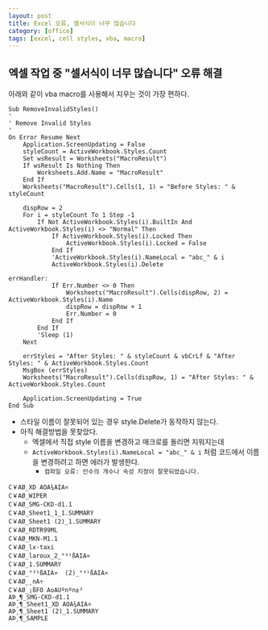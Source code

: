```yaml
---
layout: post
title: Excel 오류, 셀서식이 너무 많습니다
category: [office]
tags: [excel, cell styles, vba, macro]
---
```


## 엑셀 작업 중 "셀서식이 너무 많습니다" 오류 해결

아래와 같이 vba macro를 사용해서 지우는 것이 가장 편하다.
``` vba
Sub RemoveInvalidStyles()
'
' Remove Invalid Styles
'
On Error Resume Next
    Application.ScreenUpdating = False
    styleCount = ActiveWorkbook.Styles.Count
    Set wsResult = Worksheets("MacroResult")
    If wsResult Is Nothing Then
        Worksheets.Add.Name = "MacroResult"
    End If
    Worksheets("MacroResult").Cells(1, 1) = "Before Styles: " & styleCount
    
    dispRow = 2
    For i = styleCount To 1 Step -1
        If Not ActiveWorkbook.Styles(i).BuiltIn And ActiveWorkbook.Styles(i) <> "Normal" Then
            If ActiveWorkbook.Styles(i).Locked Then
                ActiveWorkbook.Styles(i).Locked = False
            End If
            'ActiveWorkbook.Styles(i).NameLocal = "abc_" & i
            ActiveWorkbook.Styles(i).Delete
            
errHandler:
            If Err.Number <> 0 Then
                Worksheets("MacroResult").Cells(dispRow, 2) = ActiveWorkbook.Styles(i).Name
                dispRow = dispRow + 1
                Err.Number = 0
            End If
        End If
        'Sleep (1)
    Next
    
    errStyles = "After Styles: " & styleCount & vbCrLf & "After Styles: " & ActiveWorkbook.Styles.Count
    MsgBox (errStyles)
    Worksheets("MacroResult").Cells(dispRow, 1) = "After Styles: " & ActiveWorkbook.Styles.Count
    
    Application.ScreenUpdating = True
End Sub
```

* 스타일 이름이 잘못되어 있는 경우 style.Delete가 동작하지 않는다. 
* 아직 해결방법을 못찾았다. 
  * 엑셀에서 직접 style 이름을 변경하고 매크로를 돌리면 지워지는데
  * `ActiveWorkbook.Styles(i).NameLocal = "abc_" & i` 처럼 코드에서 이름을 변경하려고 하면 에러가 발생한다.
    * `컴파일 오류: 인수의 개수나 속성 지정이 잘못되었습니다.`
``` console
C￥AØ_XD AOA¾AIA¤ 
C￥AØ_WIPER 
C￥AØ_SMG-CKD-d1.1 
C￥AØ_Sheet1_1_1.SUMMARY 
C￥AØ_Sheet1 (2)_1.SUMMARY 
C￥AØ_RDTR99ML 
C￥AØ_MKN-M1.1 
C￥AØ_lx-taxi 
C￥AØ_laroux_2_°³¹ßAIA¤ 
C￥AØ_1.SUMMARY 
C￥AØ_°³¹ßAIA¤  (2)_°³¹ßAIA¤ 
C￥AØ_¸nA÷ 
C￥AØ_¡ßFO AoAUºnºn±³ 
AÞ¸¶_SMG-CKD-d1.1 
AÞ¸¶_Sheet1_XD AOA¾AIA¤ 
AÞ¸¶_Sheet1 (2)_1.SUMMARY 
AÞ¸¶_SAMPLE 
```
